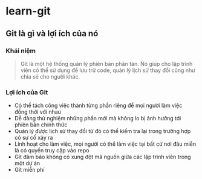 # learn-git
## Git là gì và lợi ích của nó

### Khái niệm
> Git là một hệ thống quản lý phiên bản phân tán. Nó giúp cho lập trình viên có thể sử dụng để lưu trữ code, quản lý lịch sử thay đổi cũng như chia sẻ cho người khác.

### Lợi ích của Git
- Có thể tách công việc thành từng phần riêng để mọi người làm việc đồng thời với nhau
- Dễ dàng thử nghiệm những phần mới mà không lo bị ảnh hưởng tới phiên bản chính thức
- Quản lý được lịch sử thay đổi từ đó có thể kiểm tra lại trong trường hợp có sự cố xảy ra
- Linh hoạt cho làm việc, mọi người có thể làm việc tại bất cứ nơi đâu miễn là có quyền truy cập vào repo
- Git đảm bảo không có xung đột mã nguồn giữa các lập trình viên trong một dự án
- Git miễn phí
